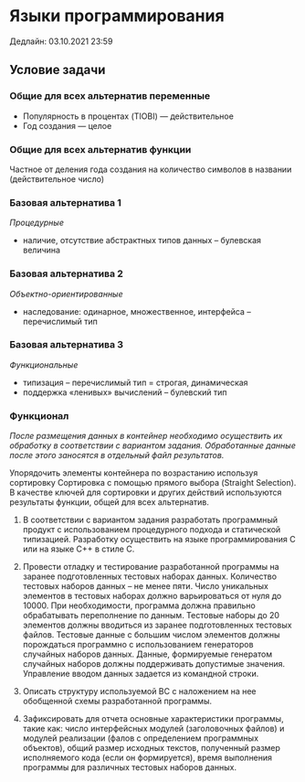 # Языки программирования
Дедлайн: 03.10.2021 23:59

## Условие задачи
### Общие для всех альтернатив переменные
* Популярность в процентах (TIOBI) — действительное
* Год создания — целое
### Общие для всех альтернатив функции
Частное от деления года создания на количество символов в названии (действительное число)
### Базовая альтернатива 1
_Процедурные_

* наличие, отсутствие абстрактных типов данных – булевская величина
### Базовая альтернатива 2
_Объектно-ориентированные_

* наследование: одинарное, множественное, интерфейса – перечислимый тип

### Базовая альтернатива 3
_Функциональные_
* типизация – перечислимый тип = строгая, динамическая
* поддержка «ленивых» вычислений – булевский тип

### Функционал
_После размещения данных в контейнер необходимо осуществить их обработку 
в соответствии с вариантом задания. 
Обработанные данные после этого заносятся в отдельный файл результатов._

Упорядочить элементы контейнера по возрастанию используя сортировку
Сортировка с помощью прямого выбора (Straight Selection).
В качестве ключей для сортировки и других действий используются
результаты функции, общей для всех альтернатив.

1. В соответствии с вариантом задания разработать программный продукт с
использованием процедурного подхода и статической типизацией.
Разработку осуществить на языке программирования C или на языке C++ в стиле C.

2. Провести отладку и тестирование разработанной программы на заранее
подготовленных тестовых наборах данных.
Количество тестовых наборов данных – не менее пяти.
Число уникальных элементов в тестовых наборах должно варьироваться от нуля до 10000.
При необходимости, программа должна правильно обрабатывать переполнение по данным.
Тестовые наборы до 20 элементов должны вводиться из заранее подготовленных тестовых файлов. Тестовые данные с большим числом элементов должны порождаться программно с использованием генераторов случайных наборов данных. Данные, формируемые генератом случайных наборов должны поддерживать допустимые значения. Управление вводом данных задается из командной строки.

3. Описать структуру используемой ВС с наложением на нее обобщенной схемы
разработанной программы.

4. Зафиксировать для отчета основные характеристики программы, такие как:
число интерфейсных модулей (заголовочных файлов) и
модулей реализации (фалов с определением программных объектов),
общий размер исходных текстов, полученный размер исполняемого кода (если он формируется),
время выполнения программы для различных тестовых наборов данных.
